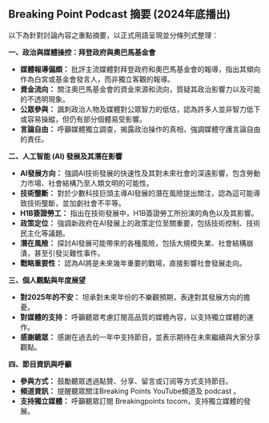 ## Breaking Point Podcast 摘要 (2024年底播出)

以下為針對討論內容之重點摘要，以正式用語呈現並分條列式整理：

**一、政治與媒體操控：拜登政府與奧巴馬基金會**

* **媒體報導偏頗：** 批評主流媒體對拜登政府和奧巴馬基金會的報導，指出其傾向作為白宮或基金會發言人，而非獨立客觀的報導。
* **資金流向：** 關注奧巴馬基金會的資金來源和流向，質疑其政治影響力以及可能的不透明現象。
* **公眾參與：** 諷刺政治人物及媒體對公眾智力的低估，認為許多人並非智力低下或容易操縱，但仍有部分個體易受影響。
* **言論自由：** 呼籲媒體獨立調查，揭露政治操作的真相，強調媒體守護言論自由的責任。

**二、人工智能 (AI) 發展及其潛在影響**

* **AI發展方向：** 強調AI技術發展的快速性及其對未來社會的深遠影響，包含勞動力市場、社會結構乃至人類文明的可能性。
* **技術壟斷：** 對於少數科技巨頭主導AI發展的潛在風險提出關注，認為這可能導致技術壟斷，並加劇社會不平等。
* **H1B簽證勞工：** 指出在技術發展中，H1B簽證勞工所扮演的角色以及其影響。
* **政策定位：** 強調新政府在AI發展上的政策定位至關重要，包括技術控制、技術民主化等議題。
* **潛在風險：** 探討AI發展可能帶來的各種風險，包括大規模失業、社會結構崩潰，甚至引發災難性事件。
* **戰略重要性：** 認為AI將是未來幾年重要的戰場，直接影響社會發展走向。

**三、個人觀點與年度展望**

* **對2025年的不安：** 坦承對未來年份的不樂觀預期，表達對其發展方向的擔憂。
* **對媒體的支持：** 呼籲聽眾考慮訂閱高品質的媒體內容，以支持獨立媒體的運作。
* **感謝聽眾：** 感謝在過去的一年中支持節目，並表示期待在未來繼續與大家分享觀點。

**四、節目資訊與呼籲**

* **參與方式：** 鼓勵聽眾透過點贊、分享、留言或订阅等方式支持節目。
* **頻道資訊：** 提醒聽眾關注Breaking Points YouTube頻道及 podcast 。
* **支持獨立媒體：** 呼籲聽眾訂閱 Breakingpoints tocom，支持獨立媒體的發展。
